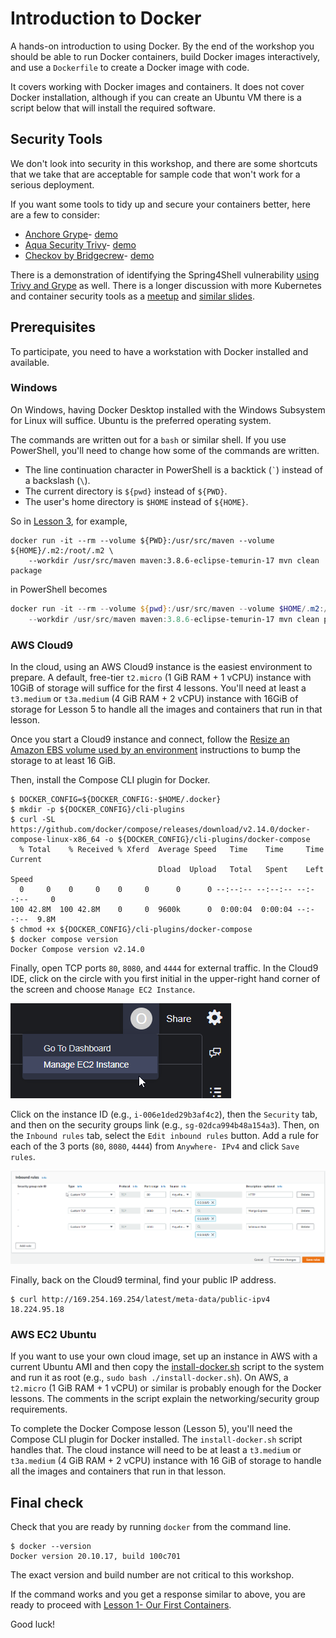 # Introduction to Docker

A hands-on introduction to using Docker. By the end of the workshop you should
be able to run Docker containers, build Docker images interactively, and use a
`Dockerfile` to create a Docker image with code.

It covers working with Docker images and containers. It does not cover Docker
installation, although if you can create an Ubuntu VM there is a script below
that will install the required software.

## Security Tools

We don't look into security in this workshop, and there are some shortcuts that
we take that are acceptable for sample code that won't work for a serious
deployment.

If you want some tools to tidy up and secure your containers better, here are a
few to consider:

* [Anchore Grype](https://github.com/anchore/grype)- [demo](https://youtu.be/3xRTui0FKjM)
* [Aqua Security Trivy](https://github.com/aquasecurity/trivy)- [demo](https://youtu.be/5MPbWzxWLLk)
* [Checkov by Bridgecrew](https://www.checkov.io/)- [demo](https://youtu.be/u0YsyZxDB1M)

There is a demonstration of identifying the Spring4Shell vulnerability [using
Trivy and Grype](https://youtu.be/mOfBcpJWwSs) as well. There is a longer
discussion with more Kubernetes and container security tools as a
[meetup](https://youtu.be/a5uPm1mPLKQ?t=1696) and [similar
slides](https://www.slideshare.net/ggotimer/keeping-your-kubernetes-cluster-secure-254002353).

## Prerequisites

To participate, you need to have a workstation with Docker installed and
available.

### Windows

On Windows, having Docker Desktop installed with the Windows Subsystem for Linux
will suffice. Ubuntu is the preferred operating system.

The commands are written out for a `bash` or similar shell. If you use
PowerShell, you'll need to change how some of the commands are written.

* The line continuation character in PowerShell is a backtick (`` ` ``) instead of
  a backslash (`` \ ``).
* The current directory is `${pwd}` instead of `${PWD}`.
* The user's home directory is `$HOME` instead of `${HOME}`.

So in [Lesson 3](03-Lesson/README.md), for example,

```shell
docker run -it --rm --volume ${PWD}:/usr/src/maven --volume ${HOME}/.m2:/root/.m2 \
    --workdir /usr/src/maven maven:3.8.6-eclipse-temurin-17 mvn clean package
```

in PowerShell becomes

```powershell
docker run -it --rm --volume ${pwd}:/usr/src/maven --volume $HOME/.m2:/root/.m2 `
    --workdir /usr/src/maven maven:3.8.6-eclipse-temurin-17 mvn clean package
```

### AWS Cloud9

In the cloud, using an AWS Cloud9 instance is the easiest environment to
prepare. A default, free-tier `t2.micro` (1 GiB RAM + 1 vCPU) instance with
10GiB of storage will suffice for the first 4 lessons. You'll need at least a
`t3.medium` or `t3a.medium` (4 GiB RAM + 2 vCPU) instance with 16GiB of storage
for Lesson 5 to handle all the images and containers that run in that lesson.

Once you start a Cloud9 instance and connect, follow the
[Resize an Amazon EBS volume used by an
environment](https://docs.aws.amazon.com/cloud9/latest/user-guide/move-environment.html#move-environment-resize)
instructions to bump the storage to at least 16 GiB.

Then, install the Compose CLI plugin for Docker.

```console
$ DOCKER_CONFIG=${DOCKER_CONFIG:-$HOME/.docker}
$ mkdir -p ${DOCKER_CONFIG}/cli-plugins
$ curl -SL https://github.com/docker/compose/releases/download/v2.14.0/docker-compose-linux-x86_64 -o ${DOCKER_CONFIG}/cli-plugins/docker-compose
  % Total    % Received % Xferd  Average Speed   Time    Time     Time  Current
                                 Dload  Upload   Total   Spent    Left  Speed
  0     0    0     0    0     0      0      0 --:--:-- --:--:-- --:--:--     0
100 42.8M  100 42.8M    0     0  9600k      0  0:00:04  0:00:04 --:--:--  9.8M
$ chmod +x ${DOCKER_CONFIG}/cli-plugins/docker-compose
$ docker compose version
Docker Compose version v2.14.0
```

Finally, open TCP ports `80`, `8080`, and `4444` for external traffic. In the
Cloud9 IDE, click on the circle with you first initial in the upper-right hand
corner of the screen and choose `Manage EC2 Instance`.

![Manage EC2 Instance](manage-ec2-instance.png?raw=true)

Click on the instance ID (e.g., `i-006e1ded29b3af4c2`), then the `Security` tab,
and then on the security groups link (e.g., `sg-02dca994b48a154a3`). Then, on
the `Inbound rules` tab, select the `Edit inbound rules` button. Add a rule for
each of the 3 ports (`80`, `8080`, `4444`) from `Anywhere- IPv4` and click `Save
rules`.

![Edit inbound rules](edit-inbound-rules.png?raw=true)

Finally, back on the Cloud9 terminal, find your public IP address.

```console
$ curl http://169.254.169.254/latest/meta-data/public-ipv4
18.224.95.18
```

### AWS EC2 Ubuntu

If you want to use your own cloud image, set up an instance in AWS with a
current Ubuntu AMI and then copy the [install-docker.sh](install-docker.sh)
script to the system and run it as root (e.g., `sudo bash ./install-docker.sh`).
On AWS, a `t2.micro` (1 GiB RAM + 1 vCPU) or similar is probably enough for the
Docker lessons. The comments in the script explain the networking/security group
requirements.

To complete the Docker Compose lesson (Lesson 5), you'll need the Compose CLI
plugin for Docker installed. The `install-docker.sh` script handles that. The
cloud instance will need to be at least a `t3.medium` or `t3a.medium`
(4 GiB RAM + 2 vCPU) instance with 16 GiB of storage to handle all the images and
containers that run in that lesson.

## Final check

Check that you are ready by running `docker` from the command line.

```console
$ docker --version
Docker version 20.10.17, build 100c701
```

The exact version and build number are not critical to this workshop.

If the command works and you get a response similar to above, you are ready to
proceed with [Lesson 1- Our First Containers](01-Lesson/README.md).

Good luck!
